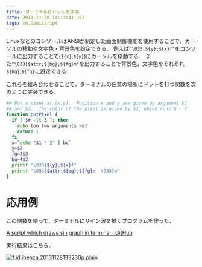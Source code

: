 ```yaml
---
title: ターミナルにドットを描画
date: 2013-11-28 14:13:41 JST
tags: sh,GomiScript
---
```


LinuxなどのコンソールはANSIが制定した画面制御機能を使用することで，カーソルの移動や文字色・背景色を設定できる．
例えば`"\033[${y};${x}f"`をコンソールに出力することで\(`${x}`,`${y}`\)にカーソルを移動する．
また`"\033[$attr;${bg};${fg}m"`を出力することで背景色，文字色をそれぞれ`${bg}`,`${fg}`に設定できる．

これらを組み合わせることで，ターミナルの任意の場所にドットを打つ関数を次のように実装できる．

```sh
## Put a pixel at (x,y).  Position x and y are given by argument $1
## and $2.  The color of the pixel is given by $3, which runs 0 - 7
function putPixel {
  if [ $# -lt 3 ]; then
    echo too few arguments >&2
    return 1
  fi
  x=`echo "$1 * 2" | bc`
  y=$2
  fg=3$3
  bg=4$3
  printf "\033[${y};${x}f"
  printf "\033[$attr;${bg};${fg}m  \033[m"
}
```

# 応用例

この関数を使って，ターミナルにサイン波を描くプログラムを作った．

[A script which draws sin graph in terminal · GitHub](https://gist.github.com/ueokande/7687234)

実行結果はこちら．

<span itemscope itemtype="http://schema.org/Photograph"><img src="/2013/11/28/20131128133230.png" alt="f:id:ibenza:20131128133230p:plain" title="f:id:ibenza:20131128133230p:plain" class="hatena-fotolife" itemprop="image"></span>

